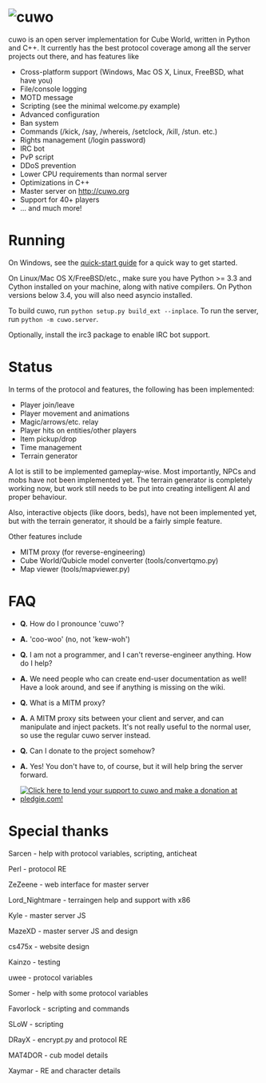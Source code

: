 ![cuwo](http://mp2.dk/cuwo/logo.png)
====

cuwo is an open server implementation for Cube World, written in Python and
C++. It currently has the best protocol coverage among all the server projects
out there, and has features like

* Cross-platform support (Windows, Mac OS X, Linux, FreeBSD, what have you)
* File/console logging
* MOTD message
* Scripting (see the minimal welcome.py example)
* Advanced configuration
* Ban system
* Commands (/kick, /say, /whereis, /setclock, /kill, /stun. etc.)
* Rights management (/login password)
* IRC bot
* PvP script
* DDoS prevention
* Lower CPU requirements than normal server
* Optimizations in C++
* Master server on http://cuwo.org
* Support for 40+ players
* ... and much more!

Running
=======

On Windows, see the
[quick-start guide](https://github.com/matpow2/cuwo/wiki/Quickstart) for a
quick way to get started.

On Linux/Mac OS X/FreeBSD/etc., make sure you have Python >= 3.3 and
Cython installed on your machine, along with native compilers.
On Python versions below 3.4, you will also need asyncio installed.

To build cuwo, run `python setup.py build_ext --inplace`.
To run the server, run `python -m cuwo.server`.

Optionally, install the irc3 package to enable IRC bot support.

Status
======

In terms of the protocol and features, the following has been implemented:
* Player join/leave
* Player movement and animations
* Magic/arrows/etc. relay
* Player hits on entities/other players
* Item pickup/drop
* Time management
* Terrain generator

A lot is still to be implemented gameplay-wise. Most importantly, NPCs and mobs
have not been implemented yet. The terrain generator is completely working now,
but work still needs to be put into creating intelligent AI and proper
behaviour.

Also, interactive objects (like doors, beds), have not been implemented
yet, but with the terrain generator, it should be a fairly simple feature.

Other features include
* MITM proxy (for reverse-engineering)
* Cube World/Qubicle model converter (tools/convertqmo.py)
* Map viewer (tools/mapviewer.py)

FAQ
===

* **Q.** How do I pronounce 'cuwo'?

* **A.** 'coo-woo' (no, not 'kew-woh')

* **Q.** I am not a programmer, and I can't reverse-engineer anything. How do
         I help?

* **A.** We need people who can create end-user documentation as well! Have a
         look around, and see if anything is missing on the wiki.

* **Q.** What is a MITM proxy?

* **A.** A MITM proxy sits between your client and server, and can manipulate
         and inject packets. It's not really useful to the normal user, so
         use the regular cuwo server instead.

* **Q.** Can I donate to the project somehow?

* **A.** Yes! You don't have to, of course, but it will help bring
         the server forward.

* [![Click here to lend your support to cuwo and make a donation at pledgie.com!](http://pledgie.com/campaigns/24724.png?skin_name=chrome)](http://pledgie.com/campaigns/24724)

Special thanks
==============

Sarcen - help with protocol variables, scripting, anticheat

Perl - protocol RE

ZeZeene - web interface for master server

Lord_Nightmare - terraingen help and support with x86

Kyle - master server JS

MazeXD - master server JS and design

cs475x - website design

Kainzo - testing

uwee - protocol variables

Somer - help with some protocol variables

Favorlock - scripting and commands

SLoW - scripting

DRayX - encrypt.py and protocol RE

MAT4DOR - cub model details

Xaymar - RE and character details
